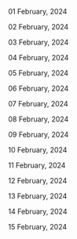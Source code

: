 01 February, 2024

02 February, 2024

03 February, 2024

04 February, 2024

05 February, 2024

06 February, 2024

07 February, 2024

08 February, 2024

09 February, 2024

10 February, 2024

11 February, 2024

12 February, 2024

13 February, 2024

14 February, 2024

15 February, 2024